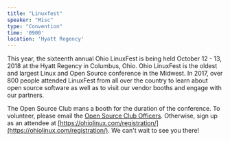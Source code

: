 ```yaml
---
title: "Linuxfest"
speaker: "Misc"
type: "Convention"
time: '0900'
location: 'Hyatt Regency'
---
```


This year, the sixteenth annual Ohio LinuxFest is being held October 12 - 13, 2018 at the Hyatt Regency in Columbus, Ohio. Ohio LinuxFest is the oldest and largest Linux and Open Source conference in the Midwest. In 2017, over 800 people attended LinuxFest from all over the country to learn about open source software as well as to visit our vendor booths and engage with our partners.

The Open Source Club mans a booth for the duration of the conference. To volunteer, please email the [Open Source Club Officers](mailto:opensource-officers@cse.ohio-state.edu). Otherwise, sign up as an attendee at [https://ohiolinux.com/registration/](https://ohiolinux.com/registration/). We can't wait to see you there!
